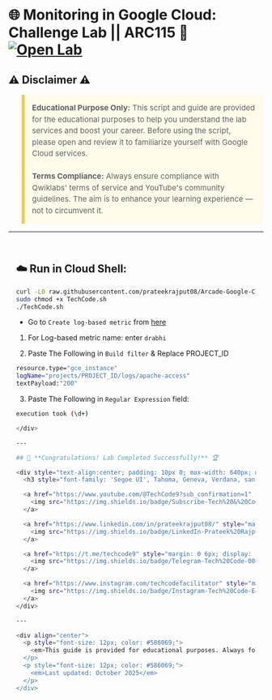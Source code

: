 # 🌐 Monitoring in Google Cloud: Challenge Lab || ARC115 🚀 [![Open Lab](https://img.shields.io/badge/Open-Lab-blue?style=flat)](https://www.skills.google/focuses/63855?catalog_rank=%7B%22rank%22%3A2%2C%22num_filters%22%3A0%2C%22has_search%22%3Atrue%7D&parent=catalog&search_id=56977701)

## ⚠️ Disclaimer ⚠️

<blockquote style="background-color: #fffbea; border-left: 6px solid #f7c948; padding: 1em; font-size: 15px; line-height: 1.5;">
  <strong>Educational Purpose Only:</strong> This script and guide are provided for the educational purposes to help you understand the lab services and boost your career. Before using the script, please open and review it to familiarize yourself with Google Cloud services.
  <br><br>
  <strong>Terms Compliance:</strong> Always ensure compliance with Qwiklabs' terms of service and YouTube's community guidelines. The aim is to enhance your learning experience — not to circumvent it.
</blockquote>

---

<div style="padding: 15px; margin: 10px 0;">

## ☁️ Run in Cloud Shell:

```bash
curl -LO raw.githubusercontent.com/prateekrajput08/Arcade-Google-Cloud-Labs/refs/heads/main/Monitoring%20in%20Google%20Cloud%3A%20Challenge%20Lab/TechCode.sh
sudo chmod +x TechCode.sh 
./TechCode.sh
```

* Go to `Create log-based metric` from [here](https://console.cloud.google.com/logs/metrics/edit?)

1. For Log-based metric name: enter `drabhi`

2. Paste The Following in `Build filter` & Replace PROJECT_ID

```bash
resource.type="gce_instance"
logName="projects/PROJECT_ID/logs/apache-access"
textPayload:"200"
```

3. Paste The Following in `Regular Expression` field:

```bash
execution took (\d+)

</div>

---

## 🎉 **Congratulations! Lab Completed Successfully!** 🏆  

<div style="text-align:center; padding: 10px 0; max-width: 640px; margin: 0 auto;">
  <h3 style="font-family: 'Segoe UI', Tahoma, Geneva, Verdana, sans-serif; margin-bottom: 14px;">📱 Join the Tech & Code Community</h3>

  <a href="https://www.youtube.com/@TechCode9?sub_confirmation=1" style="margin: 0 6px; display: inline-block;">
    <img src="https://img.shields.io/badge/Subscribe-Tech%20&%20Code-FF0000?style=for-the-badge&logo=youtube&logoColor=white" alt="YouTube Channel">
  </a>

  <a href="https://www.linkedin.com/in/prateekrajput08/" style="margin: 0 6px; display: inline-block;">
    <img src="https://img.shields.io/badge/LinkedIn-Prateek%20Rajput-0077B5?style=for-the-badge&logo=linkedin&logoColor=white" alt="LinkedIn Profile">
  </a>

  <a href="https://t.me/techcode9" style="margin: 0 6px; display: inline-block;">
    <img src="https://img.shields.io/badge/Telegram-Tech%20Code-0088cc?style=for-the-badge&logo=telegram&logoColor=white" alt="Telegram Channel">
  </a>

  <a href="https://www.instagram.com/techcodefacilitator" style="margin: 0 6px; display: inline-block;">
    <img src="https://img.shields.io/badge/Instagram-Tech%20Code-E4405F?style=for-the-badge&logo=instagram&logoColor=white" alt="Instagram Profile">
  </a>
</div>

---

<div align="center">
  <p style="font-size: 12px; color: #586069;">
    <em>This guide is provided for educational purposes. Always follow Qwiklabs terms of service and YouTube's community guidelines.</em>
  </p>
  <p style="font-size: 12px; color: #586069;">
    <em>Last updated: October 2025</em>
  </p>
</div>

